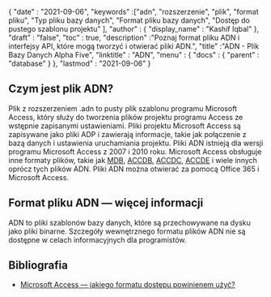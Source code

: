 {
  "date" : "2021-09-06",
  "keywords" :["adn", "rozszerzenie", "plik", "format pliku", "Typ pliku bazy danych", "Format pliku bazy danych", "Dostęp do pustego szablonu projektu" ],
  "author" : {
    "display_name" : "Kashif Iqbal"
},
  "draft" : "false",
  "toc" : true,
  "description" :"Poznaj format pliku ADN i interfejsy API, które mogą tworzyć i otwierać pliki ADN.",
  "title" :"ADN - Plik Bazy Danych Alpha Five",
  "linktitle" : "ADN",
  "menu" : {
    "docs" : {
      "parent" : "database"
}
},
  "lastmod" : "2021-09-06"
}

## Czym jest plik ADN?

Plik z rozszerzeniem .adn to pusty plik szablonu programu Microsoft Access, który służy do tworzenia plików projektu programu Access ze wstępnie zapisanymi ustawieniami. Pliki projektu Microsoft Access są zapisywane jako pliki ADP i zawierają informacje, takie jak połączenie z bazą danych i ustawienia uruchamiania projektu. Pliki ADN istnieją dla wersji programu Microsoft Access z 2007 i 2010 roku. Microsoft Access obsługuje inne formaty plików, takie jak [MDB](/pl/database/mdb/), [ACCDB](/pl/database/accdb/), [ACCDC](/pl/database/accdc/), [ACCDE](/pl/database/accde/ ) i wiele innych oprócz tych plików ADN. Pliki ADN można otwierać za pomocą Office 365 i Microsoft Access.

## Format pliku ADN — więcej informacji

ADN to pliki szablonów bazy danych, które są przechowywane na dysku jako pliki binarne. Szczegóły wewnętrznego formatu plików ADN nie są dostępne w celach informacyjnych dla programistów.

## Bibliografia

* [Microsoft Access — jakiego formatu dostępu powinienem użyć?](https://support.microsoft.com/en-us/office/which-access-file-format-should-i-use-012d9ab3-d14c-479e-b617-be66f9070b41)

